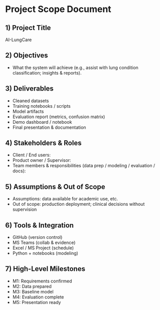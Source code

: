 
# Project Scope Document

## 1) Project Title
AI-LungCare

## 2) Objectives
- What the system will achieve (e.g., assist with lung condition classification; insights & reports).

## 3) Deliverables
- Cleaned datasets
- Training notebooks / scripts
- Model artifacts
- Evaluation report (metrics, confusion matrix)
- Demo dashboard / notebook
- Final presentation & documentation

## 4) Stakeholders & Roles
- Client / End users:
- Product owner / Supervisor:
- Team members & responsibilities (data prep / modeling / evaluation / docs):

## 5) Assumptions & Out of Scope
- Assumptions: data available for academic use, etc.
- Out of scope: production deployment; clinical decisions without supervision

## 6) Tools & Integration
- GitHub (version control)
- MS Teams (collab & evidence)
- Excel / MS Project (schedule)
- Python + notebooks (modeling)

## 7) High-Level Milestones
- M1: Requirements confirmed
- M2: Data prepared
- M3: Baseline model
- M4: Evaluation complete
- M5: Presentation ready
